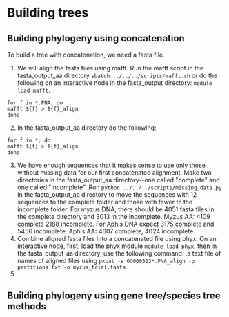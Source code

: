 # Building trees

## Building phylogeny using concatenation

To build a tree with concatenation, we need a fasta file.

1) We will align the fasta files using mafft. Run the mafft script in the fasta_output_aa directory `sbatch ../../../scripts/mafft.sh` or do the following on an interactive node in the fasta_output directory: `module load mafft`.
```
for f in *.FNA; do
mafft ${f} > ${f}_align
done
```
2) In the fasta_output_aa directory do the following:
```
for f in *; do
mafft ${f} > ${f}_align
done
```
3) We have enough sequences that it makes sense to use only those without missing data for our first concatenated alignment. Make two directories in the fasta_output_aa directory--one called "complete" and one called "incomplete". Run `python ../../../scripts/missing_data.py` in the fasta_output_aa directory to move the sequences with 12 sequences to the complete folder and those with fewer to the incomplete folder. For myzus DNA, there should be 4051 fasta files in the complete directory and 3013 in the incomplete. Myzus AA: 4109 complete 2188 incomplete. For Aphis DNA expect 3175 complete and 5456 incomplete. Aphis AA: 4607 complete, 4024 incomplete. 
4) Combine aligned fasta files into a concatenated file using phyx. On an interactive node, first, load the phyx module `module load phyx`, then in the fasta_output_aa directory, use the following command: .a text file of names of aligned files using `pxcat -s OG000503*.FNA_align -p partitions.txt -o myzus_trial.fasta`
5) 

## Building phylogeny using gene tree/species tree methods
